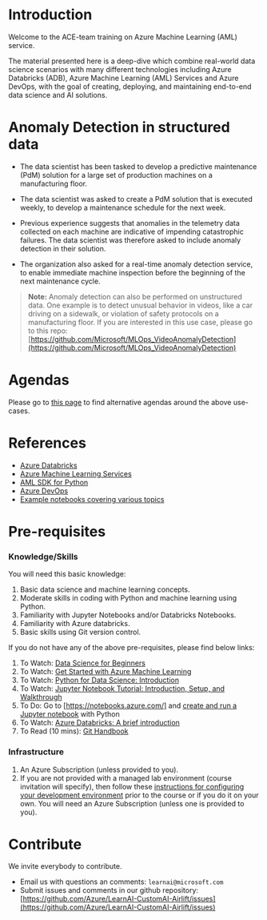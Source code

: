 # Introduction

Welcome to the ACE-team training on Azure Machine Learning (AML) service.

The material presented here is a deep-dive which combine real-world data science scenarios with many different technologies including Azure Databricks (ADB), Azure Machine Learning (AML) Services and Azure DevOps, with the goal of creating, deploying, and maintaining end-to-end data science and AI solutions.

# Anomaly Detection in structured data 

- The data scientist has been tasked to develop a predictive maintenance (PdM) solution for a large set of production machines on a manufacturing floor.  

- The data scientist was asked to create a PdM solution that is executed weekly, to develop a maintenance schedule for the next week. 

- Previous experience suggests that anomalies in the telemetry data collected on each machine are indicative of impending catastrophic failures. The data scientist was therefore asked to include anomaly detection in their solution. 

- The organization also asked for a real-time anomaly detection service, to enable immediate machine inspection before the beginning of the next maintenance cycle.  

> **Note:** Anomaly detection can also be performed on unstructured data.  One example is to detect unusual behavior in videos, like a car driving on a sidewalk, or violation of safety protocols on a manufacturing floor.  If you are interested in this use case, please go to this repo: [https://github.com/Microsoft/MLOps_VideoAnomalyDetection](https://github.com/Microsoft/MLOps_VideoAnomalyDetection)

# Agendas

Please go to [this page](agendas/README.md) to find alternative agendas around the above use-cases. 

# References

- [Azure Databricks](https://azure.microsoft.com/en-us/services/databricks/)
- [Azure Machine Learning Services](https://azure.microsoft.com/en-us/services/machine-learning-service/)
- [AML SDK for Python](https://docs.microsoft.com/en-us/python/api/overview/azure/ml/?view=azure-ml-py)
- [Azure DevOps](https://azure.microsoft.com/en-us/services/devops/)
- [Example notebooks covering various topics](https://github.com/Azure/MachineLearningNotebooks)

# Pre-requisites

### Knowledge/Skills

You will need this basic knowledge:
1. Basic data science and machine learning concepts.
1. Moderate skills in coding with Python and machine learning using Python. 
1. Familiarity with Jupyter Notebooks and/or Databricks Notebooks. 
1. Familiarity with Azure databricks.
1. Basic skills using Git version control.

If you do not have any of the above pre-requisites, please find below links:
1.	To Watch: [Data Science for Beginners](https://www.youtube.com/watch?v=gNV9EqwXCpw)
1.	To Watch: [Get Started with Azure Machine Learning](https://www.youtube.com/watch?v=GBDSBInvz08)
1.	To Watch: [Python for Data Science: Introduction](https://www.youtube.com/watch?v=-Rf4fZDQ0yw&list=PLjgj6kdf_snaw8QnlhK5f3DzFDFKDU5f4)
1.	To Watch: [Jupyter Notebook Tutorial: Introduction, Setup, and Walkthrough](https://www.youtube.com/watch?v=HW29067qVWk&t=564s)
1.	To Do: Go to [https://notebooks.azure.com/] and [create and run a Jupyter notebook](https://docs.microsoft.com/en-us/azure/machine-learning/service/how-to-configure-environment) with Python 
1.	To Watch: [Azure Databricks: A brief introduction](https://www.youtube.com/watch?v=cxyUy1bZ9mk&t=1351s)
1. To Read (10 mins): [Git Handbook](https://guides.github.com/introduction/git-handbook/)

### Infrastructure

1. An Azure Subscription (unless provided to you).
1. If you are not provided with a managed lab environment (course invitation will specify), then follow these [instructions for configuring your development environment](https://docs.microsoft.com/en-us/azure/machine-learning/service/how-to-configure-environment#azure-databricks) prior to the course or if you do it on your own. You will need an Azure Subscription (unless one is provided to you).

# Contribute

We invite everybody to contribute.

- Email us with questions an comments: `learnai@microsoft.com`
- Submit issues and comments in our github repository: [https://github.com/Azure/LearnAI-CustomAI-Airlift/issues](https://github.com/Azure/LearnAI-CustomAI-Airlift/issues)
